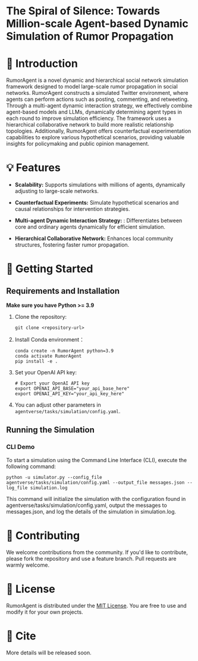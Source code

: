 # The Spiral of Silence: Towards Million-scale Agent-based Dynamic Simulation of Rumor Propagation

# 🤖 Introduction
RumorAgent is a novel dynamic and hierarchical social network simulation framework designed to model large-scale rumor propagation in social networks. RumorAgent constructs a simulated Twitter environment, where agents can perform actions such as posting, commenting, and retweeting. Through a multi-agent dynamic interaction strategy, we effectively combine agent-based models and LLMs, dynamically determining agent types in each round to improve simulation efficiency. The framework uses a hierarchical collaborative network to build more realistic relationship topologies. Additionally, RumorAgent offers counterfactual experimentation capabilities to explore various hypothetical scenarios, providing valuable insights for policymaking and public opinion management.

# 💡 Features
* **Scalability:** Supports simulations with millions of agents, dynamically adjusting to large-scale networks.

* **Counterfactual Experiments:** Simulate hypothetical scenarios and causal relationships for intervention strategies.

* **Multi-agent Dynamic Interaction Strategy:** : Differentiates between core and ordinary agents dynamically for efficient simulation.

* **Hierarchical Collaborative Network:** Enhances local community structures, fostering faster rumor propagation.

# 🚀 Getting Started

## Requirements and Installation
**Make sure you have Python >= 3.9**

1. Clone the repository:
    ```shell
    git clone <repository-url>
    ```

2. Install Conda environment：
    ```shell
    conda create -n RumorAgent python=3.9
    conda activate RumorAgent
    pip install -e .
    ```

3. Set your OpenAI API key:
    ```shell
    # Export your OpenAI API key
    export OPENAI_API_BASE="your_api_base_here"
    export OPENAI_API_KEY="your_api_key_here"
    ```

4. You can adjust other parameters in  `agentverse/tasks/simulation/config.yaml`.

## Running the Simulation

### CLI Demo
To start a simulation using the Command Line Interface (CLI), execute the following command:
   ```shell
   python -u simulator.py --config_file agentverse/tasks/simulation/config.yaml --output_file messages.json --log_file simulation.log
   ```
This command will initialize the simulation with the configuration found in agentverse/tasks/simulation/config.yaml, output the messages to messages.json, and log the details of the simulation in simulation.log.


# 🤝 Contributing
We welcome contributions from the community. If you'd like to contribute, please fork the repository and use a feature branch. Pull requests are warmly welcome.

# 📝 License
RumorAgent is distributed under the [MIT License](./LICENSE). You are free to use and modify it for your own projects.

# 📄 Cite
More details will be released soon.
<!-- If you use RumorAgent in your research, please cite our work as follows:
   ```shell
   More details will be released soon.
   ``` -->